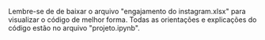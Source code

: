 Lembre-se de de baixar o arquivo "engajamento do instagram.xlsx" para visualizar o código de melhor forma.
Todas as orientações e explicações do código estão no arquivo "projeto.ipynb".
 
